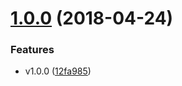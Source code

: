 <a name="1.0.0"></a>
# [1.0.0](https://github.com/ZHUZHIYUE/ANSH/compare/12fa985...v1.0.0) (2018-04-24)


### Features

* v1.0.0 ([12fa985](https://github.com/ZHUZHIYUE/ANSH/commit/12fa985))



